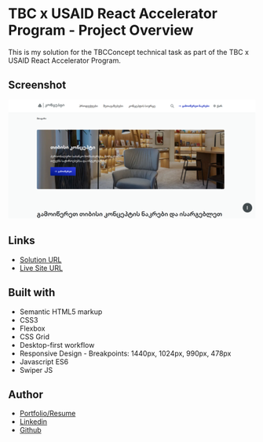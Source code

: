 # TBC x USAID React Accelerator Program - Project Overview

This is my solution for the TBCConcept technical task as part of the TBC x USAID React Accelerator Program.

## Screenshot

![](./images/project-screenshot.png)

## Links

- [Solution URL](https://github.com/levansarishvili/tbc-concept)
- [Live Site URL](https://levansarishvili.github.io/tbc-concept/)

## Built with

- Semantic HTML5 markup
- CSS3
- Flexbox
- CSS Grid
- Desktop-first workflow
- Responsive Design - Breakpoints: 1440px, 1024px, 990px, 478px
- Javascript ES6
- Swiper JS

## Author

- [Portfolio/Resume](https://levansarishvili.github.io/my-cv/)
- [Linkedin](https://www.linkedin.com/in/levan-sarishvili-b87245b1/)
- [Github](https://github.com/levansarishvili)
